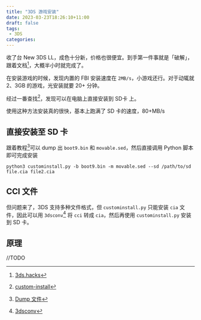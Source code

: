 ```yaml
---
title: "3DS 游戏安装"
date: 2023-03-23T18:26:10+11:00
draft: false
tags:
 - 3DS
categories:
---
```


收了台 New 3DS LL，成色十分新，价格也很便宜。到手第一件事就是「破解」，跟着文档[^3]，大概半小时就完成了。

在安装游戏的时候，发现内置的 FBI 安装速度在 `2MB/s`，小游戏还行。对于动辄就 2、3GB 的游戏，光安装就要 20+ 分钟。

经过一番查找[^1]，发现可以在电脑上直接安装到 SD卡 上。

使用这种方法安装真的很快，基本上跑满了 SD 卡的速度，80+MB/s

## 直接安装至 SD 卡

跟着教程[^4]可以 dump 出 `boot9.bin` 和 `movable.sed`，然后直接调用 Python 脚本即可完成安装

```shell
python3 custominstall.py -b boot9.bin -m movable.sed --sd /path/to/sd file.cia file2.cia
```

## CCI 文件

但问题来了，3DS 支持多种文件格式，但 `custominstall.py` 只能安装 `cia` 文件，因此可以用 `3dsconv`[^2] 将 `cci` 转成 `cia`，然后再使用 `custominstall.py` 安装到 SD 卡。


## 原理

//TODO

[^1]: [custom-install](https://github.com/ihaveamac/custom-install)
[^2]: [3dsconv](https://github.com/ihaveamac/3dsconv)
[^3]: [3ds.hacks](https://3ds.hacks.guide)
[^4]: [Dump 文件](https://ihaveamac.github.io/dump.html)